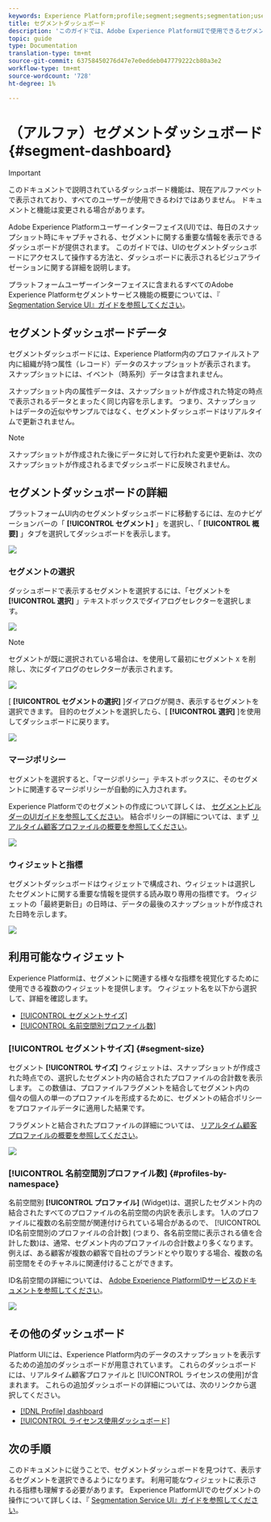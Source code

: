 ```yaml
---
keywords: Experience Platform;profile;segment;segments;segmentation;user interface;UI;customization;segment dashboard;dashboard
title: セグメントダッシュボード
description: 'このガイドでは、Adobe Experience PlatformUIで使用できるセグメントのダッシュボードについて説明します。 '
topic: guide
type: Documentation
translation-type: tm+mt
source-git-commit: 63758450276d47e7e0eddeb047779222cb80a3e2
workflow-type: tm+mt
source-wordcount: '728'
ht-degree: 1%

---
```



# （アルファ）セグメントダッシュボード {#segment-dashboard}

>[!IMPORTANT]
>
>このドキュメントで説明されているダッシュボード機能は、現在アルファベットで表示されており、すべてのユーザーが使用できるわけではありません。 ドキュメントと機能は変更される場合があります。

Adobe Experience Platformユーザーインターフェイス(UI)では、毎日のスナップショット時にキャプチャされる、セグメントに関する重要な情報を表示できるダッシュボードが提供されます。 このガイドでは、UIのセグメントダッシュボードにアクセスして操作する方法と、ダッシュボードに表示されるビジュアライゼーションに関する詳細を説明します。

プラットフォームユーザーインターフェイスに含まれるすべてのAdobe Experience Platformセグメントサービス機能の概要については、『 [Segmentation Service UI』ガイドを参照してください](overview.md)。

## セグメントダッシュボードデータ

セグメントダッシュボードには、Experience Platform内のプロファイルストア内に組織が持つ属性（レコード）データのスナップショットが表示されます。 スナップショットには、イベント（時系列）データは含まれません。

スナップショット内の属性データは、スナップショットが作成された特定の時点で表示されるデータとまったく同じ内容を示します。 つまり、スナップショットはデータの近似やサンプルではなく、セグメントダッシュボードはリアルタイムで更新されません。

>[!NOTE]
>
>スナップショットが作成された後にデータに対して行われた変更や更新は、次のスナップショットが作成されるまでダッシュボードに反映されません。

## セグメントダッシュボードの詳細

プラットフォームUI内のセグメントダッシュボードに移動するには、左のナビゲーションバーの「 **[!UICONTROL セグメント]** 」を選択し、「 **[!UICONTROL 概要]** 」タブを選択してダッシュボードを表示します。

![](../images/ui/segment-dashboard/dashboard-overview.png)

### セグメントの選択

ダッシュボードで表示するセグメントを選択するには、「セグメントを **[!UICONTROL 選択]** 」テキストボックスでダイアログセレクターを選択します。

![](../images/ui/segment-dashboard/select-segment.png)

>[!NOTE]
>
>セグメントが既に選択されている場合は、を使用して最初にセグメント `X` を削除し、次にダイアログのセレクターが表示されます。
>
>![](../images/ui/segment-dashboard/remove-segment.png)

[ **[!UICONTROL セグメントの選択]** ]ダイアログが開き、表示するセグメントを選択できます。 目的のセグメントを選択したら、[ **[!UICONTROL 選択]** ]を使用してダッシュボードに戻ります。

![](../images/ui/segment-dashboard/select-segment-dialog.png)

### マージポリシー

セグメントを選択すると、「マージポリシー」テキストボックスに、そのセグメントに関連するマージポリシーが自動的に入力されます。

Experience Platformでのセグメントの作成について詳しくは、 [セグメントビルダーのUIガイドを参照してください](segment-builder.md)。 結合ポリシーの詳細については、まず [リアルタイム顧客プロファイルの概要を参照してください](../../profile/home.md)。

![](../images/ui/segment-dashboard/merge-policy.png)

### ウィジェットと指標

セグメントダッシュボードはウィジェットで構成され、ウィジェットは選択したセグメントに関する重要な情報を提供する読み取り専用の指標です。 ウィジェットの「最終更新日」の日時は、データの最後のスナップショットが作成された日時を示します。

![](../images/ui/segment-dashboard/widget-timestamp.png)

## 利用可能なウィジェット

Experience Platformは、セグメントに関連する様々な指標を視覚化するために使用できる複数のウィジェットを提供します。 ウィジェット名を以下から選択して、詳細を確認します。

* [[!UICONTROL セグメントサイズ]](#segment-size)
* [[!UICONTROL 名前空間別プロファイル数]](#profiles-by-namespace)

### [!UICONTROL セグメントサイズ] {#segment-size}

セグメント **[!UICONTROL サイズ]** ウィジェットは、スナップショットが作成された時点での、選択したセグメント内の結合されたプロファイルの合計数を表示します。 この数値は、プロファイルフラグメントを結合してセグメント内の個々の個人の単一のプロファイルを形成するために、セグメントの結合ポリシーをプロファイルデータに適用した結果です。

フラグメントと結合されたプロファイルの詳細については、 [リアルタイム顧客プロファイルの概要を参照してください](../home.md)。

![](../images/ui/segment-dashboard/segment-size.png)

### [!UICONTROL 名前空間別プロファイル数] {#profiles-by-namespace}

名前空間別 **[!UICONTROL プロファイル]** (Widget)は、選択したセグメント内の結合されたすべてのプロファイルの名前空間の内訳を表示します。 1人のプロファイルに複数の名前空間が関連付けられている場合があるので、 [!UICONTROL ID名前空間別のプロファイルの合計数] (つまり、各名前空間に表示される値を合計した数)は、通常、セグメント内のプロファイルの合計数より多くなります。 例えば、ある顧客が複数の顧客で自社のブランドとやり取りする場合、複数の名前空間をそのチャネルに関連付けることができます。

ID名前空間の詳細については、 [Adobe Experience PlatformIDサービスのドキュメントを参照してください](../../identity-service/home.md)。

![](../images/ui/segment-dashboard/profiles-by-namespace.png)

## その他のダッシュボード

Platform UIには、Experience Platform内のデータのスナップショットを表示するための追加のダッシュボードが用意されています。 これらのダッシュボードには、リアルタイム顧客プロファイルと [!UICONTROL ライセンスの使用]が含まれます。 これらの追加ダッシュボードの詳細については、次のリンクから選択してください。

* [[!DNL Profile] dashboard](../../profile/ui/profile-dashboard.md)
* [[!UICONTROL ライセンス使用ダッシュボード]](../../landing/license-usage-dashboard.md)

## 次の手順

このドキュメントに従うことで、セグメントダッシュボードを見つけて、表示するセグメントを選択できるようになります。 利用可能なウィジェットに表示される指標も理解する必要があります。 Experience PlatformUIでのセグメントの操作について詳しくは、『 [Segmentation Service UI』ガイドを参照してください](overview.md)。